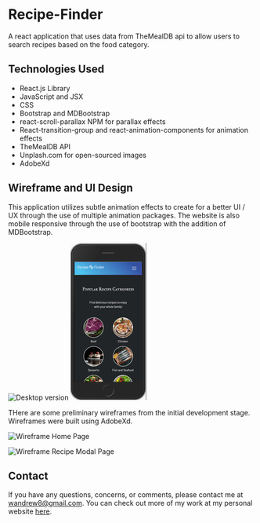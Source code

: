 # Recipe-Finder

A react application that uses data from TheMealDB api to allow users to search recipes based on the food category. 

## Technologies Used 

* React.js Library
* JavaScript and JSX
* CSS
* Bootstrap and MDBootstrap
* react-scroll-parallax NPM for parallax effects
* React-transition-group and react-animation-components for animation effects
* TheMealDB API
* Unplash.com for open-sourced images
* AdobeXd

## Wireframe and UI Design
This application utilizes subtle animation effects to create for a better UI / UX through the use of multiple animation packages. The website is also mobile responsive through the use of bootstrap with the addition of MDBootstrap.

![Desktop version](./desktopImage.gif)
![Mobile version](./mobile.gif)

THere are some preliminary wireframes from the initial development stage. Wireframes were built using AdobeXd. 

![Wireframe Home Page](https://res.cloudinary.com/dcokaa0ia/image/upload/v1578684863/olafgo/category_nlbo3f.png)

![Wireframe Recipe Modal Page](https://res.cloudinary.com/dcokaa0ia/image/upload/v1578684935/recipe_foihp1.png)

## Contact

If you have any questions, concerns, or comments, please contact me at wandrew8@gmail.com. You can check out more of my work at my personal website [here](http://andrewjohnweiss.com).